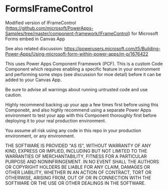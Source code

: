# FormsIFrameControl
Modified version of IFrameControl (https://github.com/microsoft/PowerApps-Samples/tree/master/component-framework/IFrameControl)
 for Microsoft Forms embed in Canvas App

See also related discussion:
https://powerusers.microsoft.com/t5/Building-Power-Apps/Using-microsoft-form-within-power-apps/m-p/1676422



This uses Power Apps Component Framework (PCF).
This is a custom Code Component which requires enabling a specific feature in your environment and performing some steps (see discussion for moe detail) 
before it can be added to your Canvas App.

Be sure to advise all warnings about running untrusted code and use caution.

Highly recommend backing up your app a few times first before using this Componebt, and also highly recommend using a separate Power Apps environment to test your app with this Component thoroughly first before deploying it to your real production environment.

You assume all risk using any code in this repo in your production environment, or any environment.

THE SOFTWARE IS PROVIDED "AS IS", WITHOUT WARRANTY OF ANY KIND, EXPRESS OR
IMPLIED, INCLUDING BUT NOT LIMITED TO THE WARRANTIES OF MERCHANTABILITY,
FITNESS FOR A PARTICULAR PURPOSE AND NONINFRINGEMENT. IN NO EVENT SHALL THE
AUTHORS OR COPYRIGHT HOLDERS BE LIABLE FOR ANY CLAIM, DAMAGES OR OTHER
LIABILITY, WHETHER IN AN ACTION OF CONTRACT, TORT OR OTHERWISE, ARISING FROM,
OUT OF OR IN CONNECTION WITH THE SOFTWARE OR THE USE OR OTHER DEALINGS IN THE
SOFTWARE.
